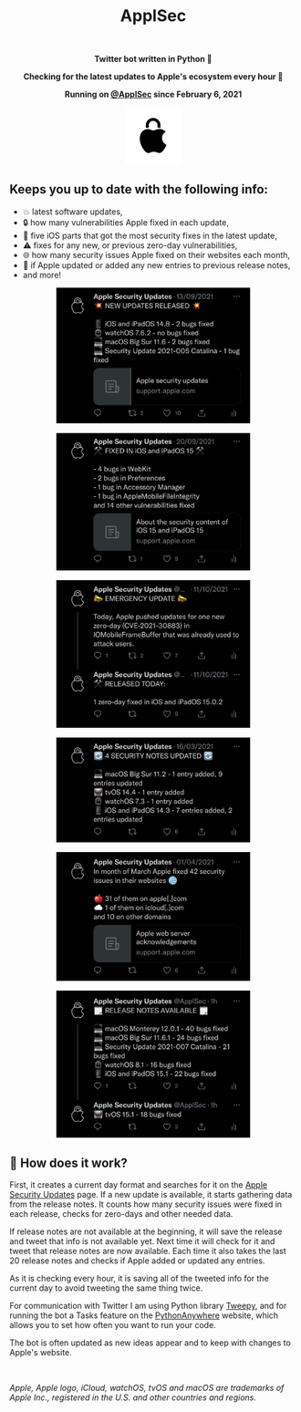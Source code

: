 <h1 align="center">ApplSec</h1>
<br>
<p align="center"><b>Twitter bot written in Python 🐍</b></p>
<p align="center"><b>Checking for the latest updates to Apple's ecosystem every hour 🔐</b></p>
<p align="center"><b>Running on <a href="https://twitter.com/applsec">@ApplSec</a> since February 6, 2021</b></p>
<p align="center"><img src="images/ApplSec.png" width=100></p>


## Keeps you up to date with the following info:
* 💥 latest software updates,
* 🔒 how many vulnerabilities Apple fixed in each update,
* 💉 five iOS parts that got the most security fixes in the latest update,
* ⚠️ fixes for any new, or previous zero-day vulnerabilities,
* 🌐 how many security issues Apple fixed on their websites each month,
* 🔄 if Apple updated or added any new entries to previous release notes,
* and more!

<p align="center"><img src="images/img1_dark.jpg" width=340></p>
<p align="center"><img src="images/img2_dark.jpg" width=340></p>
<p align="center"><img src="images/img3_dark.jpg" width=340></p>
<p align="center"><img src="images/img4_dark.jpg" width=340></p>
<p align="center"><img src="images/img5_dark.jpg" width=340></p>
<p align="center"><img src="images/img6_dark.jpg" width=340></p>


## 🦾 How does it work?
First, it creates a current day format and searches for it on the [Apple Security Updates](https://support.apple.com/en-us/HT201222) page. If a new update is available, it starts gathering data from the release notes. It counts how many security issues were fixed in each release, checks for zero-days and other needed data.

If release notes are not available at the beginning, it will save the release and tweet that info is not available yet. Next time it will check for it and tweet that release notes are now available. Each time it also takes the last 20 release notes and checks if Apple added or updated any entries.

As it is checking every hour, it is saving all of the tweeted info for the current day to avoid tweeting the same thing twice.

For communication with Twitter I am using Python library [Tweepy](https://www.tweepy.org/), and for running the bot a Tasks feature on the [PythonAnywhere](https://www.pythonanywhere.com/) website, which allows you to set how often you want to run your code.

The bot is often updated as new ideas appear and to keep with changes to Apple's website.

<br>

*Apple, Apple logo, iCloud, watchOS, tvOS and macOS are trademarks of Apple Inc., registered in the U.S. and other countries and regions.*
